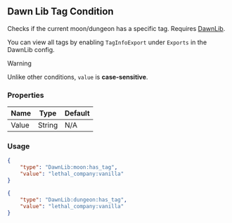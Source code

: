 ## Dawn Lib Tag Condition
Checks if the current moon/dungeon has a specific tag. Requires [DawnLib](https://thunderstore.io/c/lethal-company/p/TeamXiaolan/DawnLib/). 

You can view all tags by enabling `TagInfoExport` under `Exports` in the DawnLib config.

> [!WARNING]
> Unlike other conditions, `value` is **case-sensitive**.

### Properties
| Name | Type | Default |
|--------|-------|---------|
| Value | String | N/A |

### Usage
```json
{
    "type": "DawnLib:moon:has_tag",
    "value": "lethal_company:vanilla"
}
```

```json
{
    "type": "DawnLib:dungeon:has_tag",
    "value": "lethal_company:vanilla"
}
```
